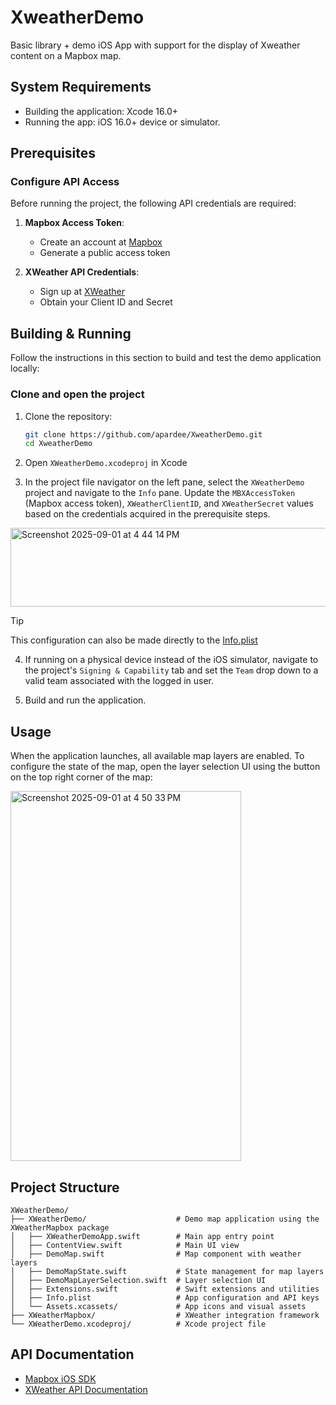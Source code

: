 # XweatherDemo

Basic library + demo iOS App with support for the display of Xweather content on a Mapbox map.

## System Requirements

* Building the application: Xcode 16.0+
* Running the app: iOS 16.0+ device or simulator.

## Prerequisites

### Configure API Access
Before running the project, the following API credentials are required:

1. **Mapbox Access Token**: 
   - Create an account at [Mapbox](https://www.mapbox.com/)
   - Generate a public access token

2. **XWeather API Credentials**:
   - Sign up at [XWeather](https://www.xweather.com/)
   - Obtain your Client ID and Secret

## Building & Running
Follow the instructions in this section to build and test the demo application locally:

### Clone and open the project

1. Clone the repository:
   ```bash
   git clone https://github.com/apardee/XweatherDemo.git
   cd XweatherDemo
   ```

2. Open `XWeatherDemo.xcodeproj` in Xcode

3. In the project file navigator on the left pane, select the `XWeatherDemo` project and navigate to the `Info` pane. Update the `MBXAccessToken` (Mapbox access token), `XWeatherClientID`, and `XWeatherSecret` values based on the credentials acquired in the prerequisite steps.

<img width="779" height="126" alt="Screenshot 2025-09-01 at 4 44 14 PM" src="https://github.com/user-attachments/assets/7e3b63d8-0880-4218-9837-6fe3e6c4cc46" />

> [!TIP]
> This configuration can also be made directly to the [Info.plist](XWeatherDemo/Info.plist)

4. If running on a physical device instead of the iOS simulator, navigate to the project's `Signing & Capability` tab and set the `Team` drop down to a valid team associated with the logged in user.

5. Build and run the application.

## Usage

When the application launches, all available map layers are enabled. To configure the state of the map, open the layer selection UI using the button on the top right corner of the map:

<img width="369" height="592" alt="Screenshot 2025-09-01 at 4 50 33 PM" src="https://github.com/user-attachments/assets/c0b91179-d4d8-4383-8713-95c92f564879" />

## Project Structure

```
XWeatherDemo/
├── XWeatherDemo/                    # Demo map application using the XWeatherMapbox package
│   ├── XWeatherDemoApp.swift        # Main app entry point
│   ├── ContentView.swift            # Main UI view
│   ├── DemoMap.swift                # Map component with weather layers
│   ├── DemoMapState.swift           # State management for map layers
│   ├── DemoMapLayerSelection.swift  # Layer selection UI
│   ├── Extensions.swift             # Swift extensions and utilities
│   ├── Info.plist                   # App configuration and API keys
│   └── Assets.xcassets/             # App icons and visual assets
├── XWeatherMapbox/                  # XWeather integration framework
└── XWeatherDemo.xcodeproj/          # Xcode project file
```

## API Documentation

- [Mapbox iOS SDK](https://docs.mapbox.com/ios/maps/)
- [XWeather API Documentation](https://www.xweather.com/docs/)
